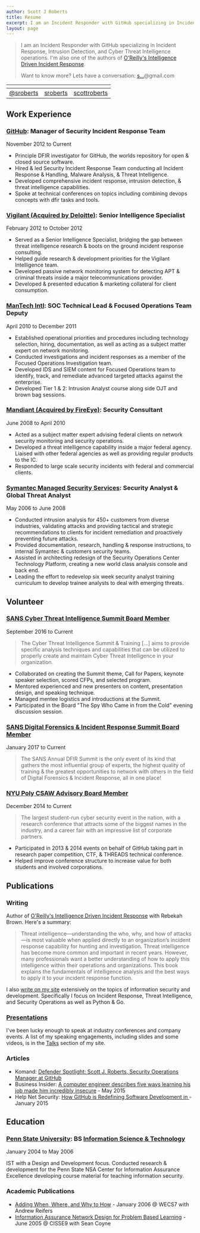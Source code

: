```yaml
---
author: Scott J Roberts
title: Resume
excerpt: I am an Incident Responder with GitHub specializing in Incident Response, Intrusion Detection, and Cyber Threat Intelligence operations.
layout: page
---
```


> I am an Incident Responder with GitHub specializing in Incident Response, Intrusion Detection, and Cyber Threat Intelligence operations. I'm also one of the authors of [O'Reilly's Intelligence Driven Incident Response](http://shop.oreilly.com/product/0636920043614.do).
>
> Want to know more? Lets have a conversation: <a href="http://www.google.com/recaptcha/mailhide/d?k=01ZLygg2Rp1J_40Q7hU7imBw==&amp;c=iGm-tkFOBm4udaP8_v1IOC4s-1cGK7XX6y5ma3M9v1Q=" onclick="window.open('http://www.google.com/recaptcha/mailhide/d?k\07501ZLygg2Rp1J_40Q7hU7imBw\75\75\46c\75iGm-tkFOBm4udaP8_v1IOC4s-1cGK7XX6y5ma3M9v1Q\075', '', 'toolbar=0,scrollbars=0,location=0,statusbar=0,menubar=0,resizable=0,width=500,height=300'); return false;" title="Reveal this e-mail address">s...</a>@gmail.com


|    <i class="fa fa-2x fa-twitter"></i>    |     <i class="fa fa-2x fa-github"></i>      |           <i class="fa fa-2x fa-linkedin"></i>            |
|:-----------------------------------------:|:-------------------------------------------:|:---------------------------------------------------------:|
| [@sroberts](https://twitter.com/sroberts) | [sroberts](https://www.github.com/sroberts) | [scottroberts](https://www.linkedin.com/in/scottroberts/) |

## <i class="fa fa-building-o"></i> Work Experience

### [GitHub](http://www.github.com): Manager of Security Incident Response Team

<i class="fa fa-calendar-o"></i> November 2012 to Current

- Principle DFIR investigator for GitHub, the worlds repository for open & closed source software.
- Hired & led Security Incident Response Team conducting all Incident Response & Handling, Malware Analysis, & Threat Intelligence.
- Developed comprehensive incident response, intrusion detection, & threat intelligence capabilities.
- Spoke at technical conferences on topics including combining devops concepts with dfir tasks and tools.

### [Vigilant (Acquired by Deloitte)](http://www2.deloitte.com/us/en/pages/risk/solutions/cyber-risk-services.html):  Senior Intelligence Specialist

<i class="fa fa-calendar-o"></i> February 2012 to October 2012

- Served as a Senior Intelligence Specialist, bridging the gap between threat intelligence research & boots on the ground incident response consulting.
- Helped guide research & development priorities for the Vigilant Intelligence team.
- Developed passive network monitoring system for detecting APT & criminal threats inside a major telecommunications provider.
- Developed & presented education & marketing collateral for client consumption.

### [ManTech Intl](http://www.mantech.com/Pages/Home.aspx): SOC Technical Lead & Focused Operations Team Deputy

<i class="fa fa-calendar-o"></i> April 2010 to December 2011

- Established operational priorities and procedures including technology selection, hiring, documentation, as well as acting as a subject matter expert on network monitoring.
- Conducted investigations and incident responses as a member of the Focused Operations Investigation team.
- Developed IDS and SIEM content for Focused Operations team to identify, track, and remediate advanced targeted attacks against the enterprise.
- Developed Tier 1 & 2: Intrusion Analyst course along side OJT and brown bag sessions.

### [Mandiant (Acquired by FireEye)](https://www.mandiant.com): Security Consultant

<i class="fa fa-calendar-o"></i> June 2008 to April 2010

- Acted as a subject matter expert advising federal clients on network security monitoring and security operations.
- Developed a threat intelligence capability inside a major federal agency. Liaised with other federal agencies as well as providing regular products to the IC.
- Responded to large scale security incidents with federal and commercial clients.

### [Symantec Managed Security Services](http://www.symantec.com/managed-security-services/): Security Analyst & Global Threat Analyst

<i class="fa fa-calendar-o"></i> May 2006 to June 2008

- Conducted intrusion analysis for 450+ customers from diverse industries, validating attacks and providing tactical and strategic recommendations to clients for incident remediation and proactively preventing future attacks.
- Provided documentation, research, handling & response instructions, to internal Symantec & customers security teams.
- Assisted in architecting redesign of the Security Operations Center Technology Platform, creating a new world class analysis console and back end.
- Leading the effort to redevelop six week security analyst training curriculum to develop trainee analysts to deal with emerging threats.

## <i class="fa fa-exchange"></i> Volunteer

### [SANS Cyber Threat Intelligence Summit Board Member](https://www.sans.org/event/cyber-threat-intelligence-summit-2017)

<i class="fa fa-calendar-o"></i> September 2016 to Current

> The Cyber Threat Intelligence Summit & Training [...] aims to provide specific analysis techniques and capabilities that can be utilized to properly create and maintain Cyber Threat Intelligence in your organization.

- Collaborated on creating the Summit theme, Call for Papers, keynote speaker selection, scored CFPs, and selected program.
- Mentored experienced and new presenters on content, presentation design, and speaking technique.
- Managed mentee logistics and introductions at the Summit.
- Participated in the Board "The Spy Who Came in from the Cold" evening discussion session.

### [SANS Digital Forensics & Incident Response Summit Board Member](https://www.sans.org/event/digital-forensics-summit-2017)

<i class="fa fa-calendar-o"></i> January 2017 to Current

> The SANS Annual DFIR Summit is the only event of its kind that gathers the most influential group of experts, the highest quality of training & the greatest opportunities to network with others in the field of Digital Forensics & Incident Response, all in one place!

### [NYU Poly CSAW Advisory Board Member](https://csaw.isis.poly.edu)

<i class="fa fa-calendar-o"></i> December 2014 to Current

> The largest student-run cyber security event in the nation, with a research conference that attracts some of the biggest names in the industry, and a career fair with an impressive list of corporate partners.

- Participated in 2013 & 2014 events on behalf of GitHub taking part in research paper competition, CTF, & THREADS technical conference.
- Helped improve conference structure to increase value for both students and involved corporations.

## <i class="fa fa-users"></i> Publications

### <i class="fa fa-book" aria-hidden="true"></i> Writing

<i class="fa fa-angle-right" aria-hidden="true"></i> Author of [O'Reilly's Intelligence Driven Incident Response](http://shop.oreilly.com/product/0636920043614.do) with Rebekah Brown. Here's a summary:

> Threat intelligence—understanding the who, why, and how of attacks—is most valuable when applied directly to an organization’s incident response capability for hunting and investigation. Threat intelligence has become more common and important in recent years. However, many professionals want a better understanding of how to apply this intelligence within their operations and organizations. This book explains the fundamentals of intelligence analysis and the best ways to apply it to your incident response function.

<i class="fa fa-angle-right" aria-hidden="true"></i> I also [write on my site](http://sroberts.github.io) extensively on the topics of information security and development. Specifically I focus on Incident Response, Threat Intelligence, and Security Operations as well as Python & Go.

### <i class="fa fa-file-powerpoint-o" aria-hidden="true"></i> [Presentations](https://speakerdeck.com/sroberts)

I've been lucky enough to speak at industry conferences and company events. A list of my speaking engagements, including slides and some videos, is in the [Talks](http://sroberts.github.io/talks/) section of my site.

### <i class="fa fa-newspaper-o"></i> Articles

- Komand: [Defender Spotlight: Scott J. Roberts, Security Operations Manager at GitHub](https://blog.komand.com/defender-spotlight-scott-j-roberts-security-operations-manager)
- Business Insider: [A computer engineer describes five ways learning his job made him incredibly insecure](http://www.businessinsider.com/github-engineer-solves-imposter-syndrome-2015-5) - May 2015
- Help Net Security: [How GitHub is Redefining Software Development in ](http://www.net-security.org/secworld.php?id=17868) - January 2015

## <i class="fa fa-university"></i> Education

### [Penn State University](http://www.psu.edu/): BS [Information Science & Technology](http://ist.psu.edu/)

<i class="fa fa-calendar-o"></i> January 2004 to May 2006

IST with a Design and Development focus. Conducted research & development for the Penn State NSA Center for Information Assurance Excellence developing course material for teaching information security.

### <i class="fa fa-file-pdf-o"></i> Academic Publications

- [Adding When, Where, and Why to How](http://cisr.nps.edu/events/downloads/WECS7/wecs7_ch4.pdf) - January 2006 @ WECS7 with Andrew Reifers
- [Information Assurance Network Design for Problem Based Learning](http://cisse.info/resources/archives/category/4-papers?download=26:s02p03-2005) - June 2005 @ CISSE9 with Sean Coyne
